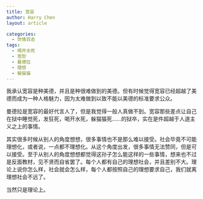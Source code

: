 ```yaml
---
title: 宽容
author: Harry Chen
layout: article

categories:
  - 世情百态
tags:
  - 喝开水死
  - 宽恕
  - 曼德拉
  - 理想
  - 躲猫猫
---
```


  我承认宽容是种美德，并且是种很难做到的美德。但有时候觉得宽容已经超越了美德而成为一种人格魅力，因为太难做到以致不能以美德的标准要求公众。

  曼德拉是宽容的最好代言人了，但是我觉得一般人真做不到。宽容那些差点让自己在狱中睡觉死，发狂死，喝开水死，躲猫猫死……的狱卒，实在是件超越于人道主义之上的事情。

  其实很多时候从别人的角度想想，很多事情也不是那么难以接受。社会毕竟不可能理想化，或者说，一点都不理想化。从这个角度出发，很多事情无法赞同，但是可以接受。至于从别人的角度想想都觉得这孙子怎么能这样的一些事情，想来也不过是反面教材，见不贤而自省罢了。每个人都有自己的理想社会，并且差别不大。理论上说你怎么样，社会就会怎么样，每个人都按照自己的理想要求自己，我们就离理想社会不远了。

  当然只是理论上。
